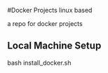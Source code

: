 #Docker Projects linux based

a repo for docker projects

## Local Machine Setup
bash install_docker.sh
